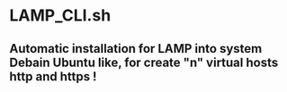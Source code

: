 # LAMP_CLI.sh
## Automatic installation for LAMP into system Debain Ubuntu like, for create "n" virtual hosts http and https ! 
